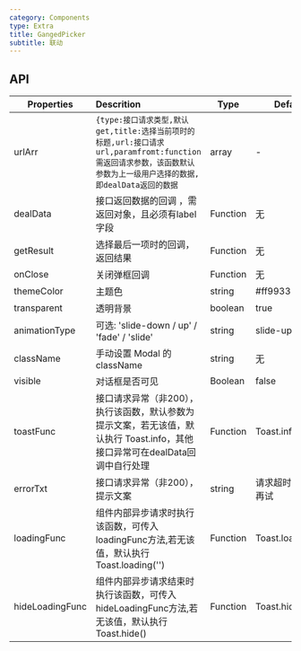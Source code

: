 ```yaml
---
category: Components
type: Extra
title: GangedPicker
subtitle: 联动
---
```



## API

| Properties                | Descrition                                                         | Type     | Default             |
| --------------- | :----------------------------------------------------------- | -------- | ------------------ |
| urlArr          | `{type:接口请求类型,默认get,title:选择当前项时的标题,url:接口请求url,paramfromt:function 需返回请求参数，该函数默认参数为上一级用户选择的数据,即dealData返回的数据` | array    | -                  |
| dealData        | 接口返回数据的回调 ，需返回对象，且必须有label字段           | Function | 无                 |
| getResult       | 选择最后一项时的回调，返回结果                               | Function | 无                 |
| onClose         | 关闭弹框回调                                                 | Function | 无                 |
| themeColor      | 主题色                                                       | string   | #ff9933            |
| transparent     | 透明背景                                                     | boolean  | true               |
| animationType   | 可选: 'slide-down / up' / 'fade' / 'slide'                   | string   | slide-up           |
| className       | 手动设置 Modal 的 className                                  | string   | 无                 |
| visible         | 对话框是否可见                                               | Boolean  | false              |
| toastFunc       | 接口请求异常（非200），执行该函数，默认参数为提示文案，若无该值，默认执行 Toast.info，其他接口异常可在dealData回调中自行处理 | Function | Toast.info         |
| errorTxt        | 接口请求异常（非200），提示文案                              | string   | 请求超时请稍后再试 |
| loadingFunc     | 组件内部异步请求时执行该函数，可传入loadingFunc方法,若无该值，默认执行Toast.loading('') | Function | Toast.loading('')  |
| hideLoadingFunc | 组件内部异步请求结束时执行该函数，可传入hideLoadingFunc方法,若无该值，默认执行Toast.hide() | Function | Toast.hide()       |


